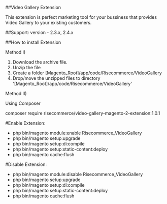##Video Gallery Extension

This extension is perfect marketing tool for your bussiness that provides Video Gallery to your existing customers.

##Support: 
version - 2.3.x, 2.4.x

##How to install Extension

Method I)

1. Download the archive file.
2. Unzip the file
3. Create a folder [Magento_Root]/app/code/Risecommerce/VideoGallery
4. Drop/move the unzipped files to directory '[Magento_Root]/app/code/Risecommerce/VideoGallery'

Method II)

Using Composer

composer require risecommerce/video-gallery-magento-2-extension:1.0.1

#Enable Extension:
- php bin/magento module:enable Risecommerce_VideoGallery
- php bin/magento setup:upgrade
- php bin/magento setup:di:compile
- php bin/magento setup:static-content:deploy
- php bin/magento cache:flush

#Disable Extension:
- php bin/magento module:disable Risecommerce_VideoGallery
- php bin/magento setup:upgrade
- php bin/magento setup:di:compile
- php bin/magento setup:static-content:deploy
- php bin/magento cache:flush
